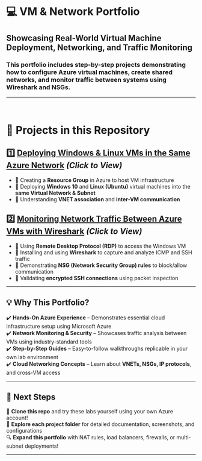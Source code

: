 # 💻 VM & Network Portfolio

## Showcasing Real-World Virtual Machine Deployment, Networking, and Traffic Monitoring

### This portfolio includes step-by-step projects demonstrating how to configure Azure virtual machines, create shared networks, and monitor traffic between systems using Wireshark and NSGs.

---

<br>

# 📌 **Projects in this Repository**

## 1️⃣ [**Deploying Windows & Linux VMs in the Same Azure Network**](https://github.com/cn205000/IT-Portfolio/tree/main/VM's%20%26%20Network%20Traffic/Creating-VMs-Within-Azure) *(Click to View)*
- 🔹 Creating a **Resource Group** in Azure to host VM infrastructure
- 🔹 Deploying **Windows 10** and **Linux (Ubuntu)** virtual machines into the **same Virtual Network & Subnet**
- 🔹 Understanding **VNET association** and **inter-VM communication**

## 2️⃣ [**Monitoring Network Traffic Between Azure VMs with Wireshark**](https://github.com/cn205000/IT-Portfolio/tree/main/VM's%20%26%20Network%20Traffic/Traffic-Monitoring-With-Wireshark) *(Click to View)*
- 🔹 Using **Remote Desktop Protocol (RDP)** to access the Windows VM
- 🔹 Installing and using **Wireshark** to capture and analyze ICMP and SSH traffic
- 🔹 Demonstrating **NSG (Network Security Group) rules** to block/allow communication
- 🔹 Validating **encrypted SSH connections** using packet inspection

---

## 💡 **Why This Portfolio?**

✔️ **Hands-On Azure Experience** – Demonstrates essential cloud infrastructure setup using Microsoft Azure  
✔️ **Network Monitoring & Security** – Showcases traffic analysis between VMs using industry-standard tools  
✔️ **Step-by-Step Guides** – Easy-to-follow walkthroughs replicable in your own lab environment  
✔️ **Cloud Networking Concepts** – Learn about **VNETs, NSGs, IP protocols**, and cross-VM access  

---

## 🚀 **Next Steps**

💾 **Clone this repo** and try these labs yourself using your own Azure account!  
📖 **Explore each project folder** for detailed documentation, screenshots, and configurations  
🔍 **Expand this portfolio** with NAT rules, load balancers, firewalls, or multi-subnet deployments!

---
